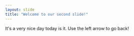 ```yaml
---
layout: slide
title: "Welcome to our second slide!"
---
```

It's a very nice day today is it.
Use the left arrow to go back!
